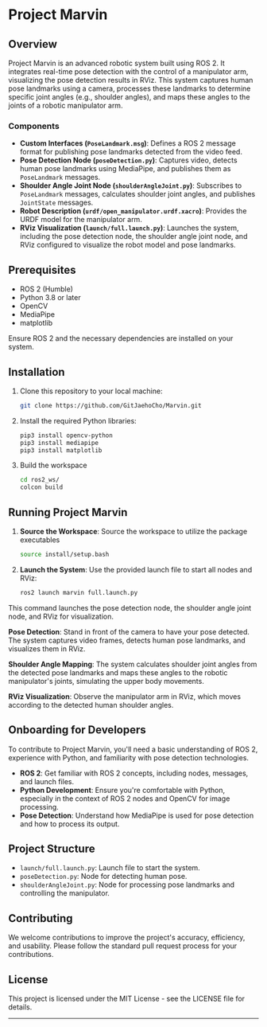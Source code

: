 # Project Marvin

## Overview

Project Marvin is an advanced robotic system built using ROS 2. It integrates real-time pose detection with the control of a manipulator arm, visualizing the pose detection results in RViz. This system captures human pose landmarks using a camera, processes these landmarks to determine specific joint angles (e.g., shoulder angles), and maps these angles to the joints of a robotic manipulator arm.

### Components

- **Custom Interfaces (`PoseLandmark.msg`)**: Defines a ROS 2 message format for publishing pose landmarks detected from the video feed.
- **Pose Detection Node (`poseDetection.py`)**: Captures video, detects human pose landmarks using MediaPipe, and publishes them as `PoseLandmark` messages.
- **Shoulder Angle Joint Node (`shoulderAngleJoint.py`)**: Subscribes to `PoseLandmark` messages, calculates shoulder joint angles, and publishes `JointState` messages.
- **Robot Description (`urdf/open_manipulator.urdf.xacro`)**: Provides the URDF model for the manipulator arm.
- **RViz Visualization (`launch/full.launch.py`)**: Launches the system, including the pose detection node, the shoulder angle joint node, and RViz configured to visualize the robot model and pose landmarks.

## Prerequisites

- ROS 2 (Humble)
- Python 3.8 or later
- OpenCV
- MediaPipe
- matplotlib

Ensure ROS 2 and the necessary dependencies are installed on your system.

## Installation

1. Clone this repository to your local machine:

   ```bash
   git clone https://github.com/GitJaehoCho/Marvin.git
   ```

2. Install the required Python libraries:

   ```bash
   pip3 install opencv-python
   pip3 install mediapipe
   pip3 install matplotlib
   ```

3. Build the workspace

   ```bash
   cd ros2_ws/
   colcon build
   ```

## Running Project Marvin

1. **Source the Workspace**: Source the workspace to utilize the package executables

   ```bash
   source install/setup.bash
   ```

2. **Launch the System**: Use the provided launch file to start all nodes and RViz:
   ```bash
   ros2 launch marvin full.launch.py
   ```
This command launches the pose detection node, the shoulder angle joint node, and RViz for visualization.

**Pose Detection**: Stand in front of the camera to have your pose detected. The system captures video frames, detects human pose landmarks, and visualizes them in RViz.

**Shoulder Angle Mapping**: The system calculates shoulder joint angles from the detected pose landmarks and maps these angles to the robotic manipulator's joints, simulating the upper body movements.

**RViz Visualization**: Observe the manipulator arm in RViz, which moves according to the detected human shoulder angles.

## Onboarding for Developers

To contribute to Project Marvin, you'll need a basic understanding of ROS 2, experience with Python, and familiarity with pose detection technologies.

- **ROS 2**: Get familiar with ROS 2 concepts, including nodes, messages, and launch files.
- **Python Development**: Ensure you're comfortable with Python, especially in the context of ROS 2 nodes and OpenCV for image processing.
- **Pose Detection**: Understand how MediaPipe is used for pose detection and how to process its output.

## Project Structure

- `launch/full.launch.py`: Launch file to start the system.
- `poseDetection.py`: Node for detecting human pose.
- `shoulderAngleJoint.py`: Node for processing pose landmarks and controlling the manipulator.

## Contributing

We welcome contributions to improve the project's accuracy, efficiency, and usability. Please follow the standard pull request process for your contributions.

## License

This project is licensed under the MIT License - see the LICENSE file for details.

---